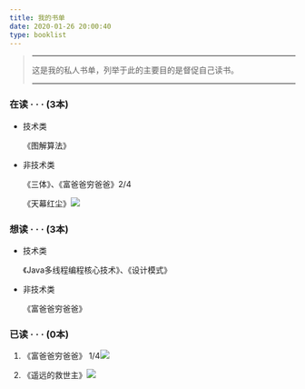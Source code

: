 ```yaml
---
title: 我的书单
date: 2020-01-26 20:00:40
type: booklist
---
```


> ------
>
>  这是我的私人书单，列举于此的主要目的是督促自己读书。 
>
> ------
> 

### 在读 · · · (3本)

- 技术类

  《图解算法》

- 非技术类

  《三体》、《富爸爸穷爸爸》2/4

  《天幕红尘》![](https://progress-bar.dev/41/?scale=100&title=reading&width=500)

### 想读 · · · (3本)

- 技术类

  《Java多线程编程核心技术》、《设计模式》

- 非技术类

  《富爸爸穷爸爸》

### 已读 · · · (0本)

1. 《富爸爸穷爸爸》 1/4![](https://progress-bar.dev/100/?scale=100&title=done&width=500)

2. 《遥远的救世主》![](https://progress-bar.dev/100/?scale=100&title=done&width=500)
